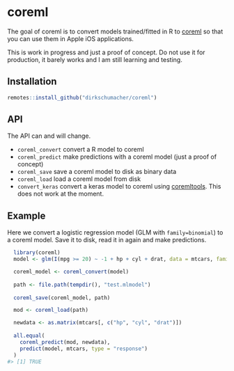 
<!-- README.md is generated from README.Rmd. Please edit that file -->

# coreml

The goal of coreml is to convert models trained/fitted in R to
[coreml](https://developer.apple.com/documentation/coreml) so that you
can use them in Apple iOS applications.

This is work in progress and just a proof of concept. Do not use it for
production, it barely works and I am still learning and testing.

## Installation

``` r
remotes::install_github("dirkschumacher/coreml")
```

## API

The API can and will change.

  - `coreml_convert` convert a R model to coreml
  - `coreml_predict` make predictions with a coreml model (just a proof
    of concept)
  - `coreml_save` save a coreml model to disk as binary data
  - `coreml_load` load a coreml model from disk
  - `convert_keras` convert a keras model to coreml using
    [coremltools](https://github.com/apple/coremltools). This does not
    work at the moment.

## Example

Here we convert a logistic regression model (GLM with `family=binomial`)
to a coreml model. Save it to disk, read it in again and make
predictions.

``` r
  library(coreml)
  model <- glm(I(mpg >= 20) ~ -1 + hp + cyl + drat, data = mtcars, family = binomial())

  coreml_model <- coreml_convert(model)
  
  path <- file.path(tempdir(), "test.mlmodel")
  
  coreml_save(coreml_model, path)

  mod <- coreml_load(path)

  newdata <- as.matrix(mtcars[, c("hp", "cyl", "drat")])
  
  all.equal(
    coreml_predict(mod, newdata),
    predict(model, mtcars, type = "response")
  )
#> [1] TRUE
```
